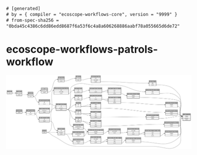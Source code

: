 ```
# [generated]
# by = { compiler = "ecoscope-workflows-core", version = "9999" }
# from-spec-sha256 = "0bda45c4386c6dd86edd8687f6a53f6c4a8a606268886aabf78a055665d6de72"

```
# ecoscope-workflows-patrols-workflow

![](graph.png)
